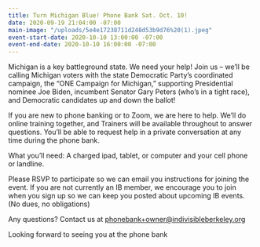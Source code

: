 ```yaml
---
title: Turn Michigan Blue! Phone Bank Sat. Oct. 10!
date: 2020-09-19 21:04:00 -07:00
main-image: "/uploads/5e4e17238711d248d53b9d76%20(1).jpeg"
event-start-date: 2020-10-10 13:00:00 -07:00
event-end-date: 2020-10-10 16:00:00 -07:00
---
```


Michigan is a key battleground state. We need your help! Join us – we’ll be calling Michigan voters with the state Democratic Party’s coordinated campaign, the “ONE Campaign for Michigan,” supporting Presidential nominee Joe Biden, incumbent Senator Gary Peters (who’s in a tight race), and Democratic candidates up and down the ballot!

If you are new to phone banking or to Zoom, we are here to help. We’ll do online training together, and Trainers will be available throughout to answer questions. You’ll be able to request help in a private conversation at any time during the phone bank.

What you’ll need: A charged ipad, tablet, or computer and your cell phone or landline.

Please RSVP to participate so we can email you instructions for joining the event. If you are not currently an IB member, we encourage you to join when you sign up so we can keep you posted about upcoming IB events.  (No dues, no obligations)

Any questions? Contact us at phonebank+owner@indivisibleberkeley.org

Looking forward to seeing you at the phone bank